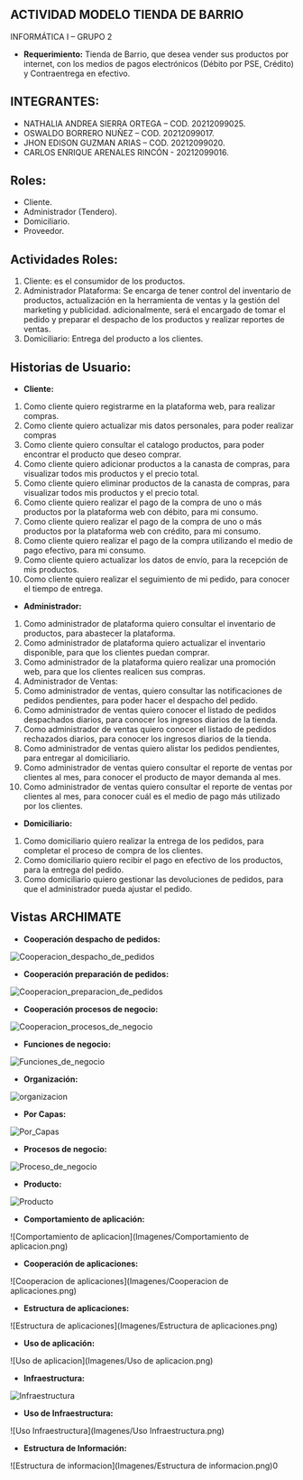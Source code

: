 ## ACTIVIDAD MODELO TIENDA DE BARRIO
INFORMÁTICA I – GRUPO 2

- **Requerimiento:** Tienda de Barrio, que desea vender sus productos por internet, con los medios de pagos electrónicos (Débito por PSE, Crédito) y Contraentrega en efectivo.

## INTEGRANTES: 

- NATHALIA ANDREA SIERRA ORTEGA – COD. 20212099025.
- OSWALDO BORRERO NUÑEZ – COD. 20212099017.
- JHON EDISON GUZMAN ARIAS – COD. 20212099020.
- CARLOS ENRIQUE  ARENALES RINCÓN - 20212099016.
 
## Roles: 

- Cliente.
- Administrador (Tendero).
- Domiciliario.
- Proveedor.

## Actividades Roles: 

1. Cliente: es el consumidor de los productos.
2. Administrador Plataforma: Se encarga de tener control del inventario de productos, actualización en la herramienta de ventas y la gestión del marketing y publicidad. adicionalmente, será el encargado de tomar el pedido y preparar el despacho de los productos y realizar reportes de ventas.
4. Domiciliario: Entrega del producto a los clientes.

## Historias de Usuario:

- **Cliente:** 
1. Como cliente quiero registrarme en la plataforma web, para realizar compras.
2. Como cliente quiero actualizar mis datos personales, para poder realizar compras
3. Como cliente quiero consultar el catalogo productos, para poder encontrar el producto que deseo comprar.
4. Como cliente quiero adicionar productos a la canasta de compras, para visualizar  todos mis productos y el precio total.
5. Como cliente quiero eliminar productos de la canasta de compras, para visualizar  todos mis productos y el precio total.
6. Como cliente quiero realizar el pago de la compra de uno o más productos por la plataforma web con débito, para mi consumo.
7. Como cliente quiero realizar el pago de la compra de uno o más productos por la plataforma web con crédito, para mi consumo.
8. Como cliente quiero realizar el pago de la compra utilizando el medio de pago efectivo, para mi consumo.
9. Como cliente quiero actualizar los datos de envío, para la recepción de mis productos.
10. Como cliente quiero realizar  el seguimiento de mi pedido, para conocer el tiempo de entrega.

- **Administrador:**
1. Como administrador de plataforma quiero consultar el inventario de productos, para abastecer la plataforma.
2. Como administrador de plataforma quiero actualizar el inventario disponible, para que los clientes puedan comprar.
3. Como administrador de la plataforma quiero realizar una promoción web, para que los clientes realicen sus compras.
4. Administrador de Ventas: 
5. Como administrador de ventas, quiero   consultar las notificaciones de pedidos pendientes, para poder hacer el despacho del pedido.
6. Como administrador de ventas quiero conocer el listado de pedidos despachados diarios, para conocer los ingresos diarios de la tienda.
7. Como administrador de ventas quiero conocer el listado de pedidos rechazados diarios, para conocer los ingresos diarios de la tienda.
8. Como administrador de ventas quiero alistar los pedidos pendientes, para entregar al domiciliario.
9. Como administrador de ventas quiero consultar el reporte de ventas por clientes al mes, para conocer el producto de mayor demanda al mes.
10. Como administrador de ventas quiero consultar el reporte de ventas por clientes al mes, para conocer cuál es el medio de pago más utilizado por los clientes.

- **Domiciliario:**
1. Como domiciliario quiero realizar la entrega de los pedidos, para completar el proceso de compra de los clientes.
2. Como domiciliario quiero recibir el pago en efectivo de los productos, para la entrega del pedido.
3. Como domiciliario quiero gestionar las devoluciones de pedidos, para que el administrador pueda ajustar el pedido.

## Vistas ARCHIMATE

- **Cooperación despacho de pedidos:** 

![Cooperacion_despacho_de_pedidos](Imagenes/Cooperacion_despacho_de_pedidos.png) 


- **Cooperación preparación de pedidos:** 

![Cooperacion_preparacion_de_pedidos](Imagenes/Cooperacion_preparacion_de_pedidos.png) 


- **Cooperación procesos de negocio:**

![Cooperacion_procesos_de_negocio](Imagenes/Cooperacion_procesos_de_negocio.png) 


- **Funciones de negocio:**

![Funciones_de_negocio](Imagenes/Funciones_de_negocio.png)


- **Organización:**
 
![organizacion](Imagenes/Organizacion.png)


- **Por Capas:** 

![Por_Capas](Imagenes/Por_Capas.png)


- **Procesos de negocio:**

![Proceso_de_negocio](Imagenes/Proceso_de_negocio.png)


- **Producto:**

![Producto](Imagenes/Producto.png)

- **Comportamiento de aplicación:**

![Comportamiento de aplicacion](Imagenes/Comportamiento de aplicacion.png)

- **Cooperación de aplicaciones:**

![Cooperacion de aplicaciones](Imagenes/Cooperacion de aplicaciones.png)

- **Estructura de aplicaciones:**

![Estructura de aplicaciones](Imagenes/Estructura de aplicaciones.png)

- **Uso de aplicación:**

![Uso de aplicacion](Imagenes/Uso de aplicacion.png)

- **Infraestructura:**

![Infraestructura](Imagenes/Infraestructura.png)

- **Uso de Infraestructura:**

![Uso Infraestructura](Imagenes/Uso Infraestructura.png)

- **Estructura de Información:**

![Estructura de informacion](Imagenes/Estructura de informacion.png)0

